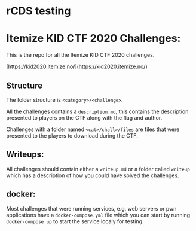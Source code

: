 # rCDS testing

# Itemize KID CTF 2020 Challenges:
This is the repo for all the Itemize KID CTF 2020 challenges.

[https://kid2020.itemize.no/](https://kid2020.itemize.no/)

## Structure
The folder structure is `<category>/<challenge>`.

All the challenges contains a `description.md`, this contains the description presented to players on the CTF along with the flag and author.

Challenges with a folder named `<cat>/chall>/files` are files that were presented to the players to download during the CTF.

## Writeups:
All challenges should contain either a `writeup.md` or a folder called `writeup` which has a description of how you could have solved the challenges.

## docker:
Most challenges that were running services, e.g. web servers or pwn applications have a `docker-compose.yml` file which you can start by running `docker-compose up` to start the service localy for testing.
